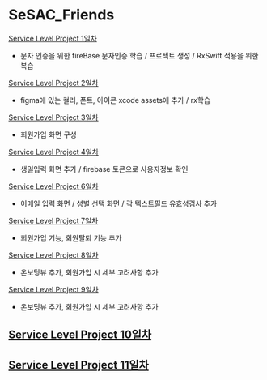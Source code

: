 # SeSAC_Friends

[Service Level Project 1일차](./workLog/20220117.md)
- 문자 인증을 위한 fireBase 문자인증 학습 / 프로젝트 생성 / RxSwift 적용을 위한 복습

[Service Level Project 2일차](./workLog/20220118.md)
- figma에 있는 컬러, 폰트, 아이콘 xcode assets에 추가 / rx학습

[Service Level Project 3일차](./workLog/20220119.md)
- 회원가입 화면 구성

[Service Level Project 4일차](./workLog/20220120.md)
- 생일입력 화면 추가 / firebase 토큰으로 사용자정보 확인

[Service Level Project 6일차](./workLog/20220122.md)
- 이메일 입력 화면 / 성별 선택 화면 / 각 텍스트필드 유효성검사 추가

[Service Level Project 7일차](./workLog/20220123.md)
- 회원가입 기능, 회원탈퇴 기능 추가

[Service Level Project 8일차](./workLog/20220124.md)
- 온보딩뷰 추가, 회원가입 시 세부 고려사항 추가

[Service Level Project 9일차](./workLog/20220125.md)
- 온보딩뷰 추가, 회원가입 시 세부 고려사항 추가

[Service Level Project 10일차](./workLog/20220126.md)
- 

[Service Level Project 11일차](./workLog/20220127.md)
- 